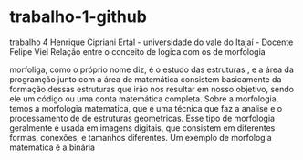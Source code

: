 # trabalho-1-github
trabalho 4 Henrique Cipriani Ertal - universidade do vale do Itajaí - Docente Felipe Viel
Relação entre o conceito de logica com os de morfologia

morfoliga, como o próprio nome diz, é o estudo das estruturas , e a área da programção junto com a área de matemática consistem basicamente da formação dessas estruturas que irão nos resultar em nosso objetivo, sendo ele um código ou uma conta matemática completa.
Sobre a morfologia, temos a morfologia matematica, que é uma técnica que faz a analise e o processamento de de estruturas geometricas. Esse tipo de morfologia geralmente é usada em imagens digitais, que consistem em diferentes formas, conexões, e tamanhos diferentes. Um exemplo de morfologia matematica é a binária

